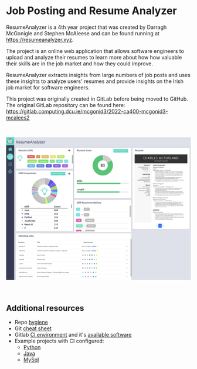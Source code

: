# Job Posting and Resume Analyzer

ResumeAnalyzer is a 4th year project that was created by Darragh McGonigle and Stephen 
McAleese and can be found running at https://resumeanalyzer.xyz.

The project is an online web application that allows software engineers to upload and analyze their resumes to learn more 
about how how valuable their skills are in the job market and how they could improve.

ResumeAnalyzer extracts insights from large numbers of job posts and uses these insights to analyze users' resumes and provide 
insights on the Irish job market for software engineers.

This project was originally created in GitLab before being moved to GitHub. The original GitLab repository can be found here:
https://gitlab.computing.dcu.ie/mcgonid3/2022-ca400-mcgonid3-mcalees2

<br>

![](./res/project-screenshot.png)

<br>

## Additional resources

- Repo [hygiene](https://gitlab.computing.dcu.ie/sblott/local-gitlab-documentation/blob/master/repo-hygiene.md)
- Git [cheat sheet](https://gitlab.computing.dcu.ie/sblott/local-gitlab-documentation/blob/master/cheat-sheet.md)
- Gitlab [CI environment](https://gitlab.computing.dcu.ie/sblott/docker-ci-environment) and it's [available software](https://gitlab.computing.dcu.ie/sblott/docker-ci-environment/blob/master/Dockerfile)
- Example projects with CI configured:
   * [Python](https://gitlab.computing.dcu.ie/sblott/test-project-python)
   * [Java](https://gitlab.computing.dcu.ie/sblott/test-project-java)
   * [MySql](https://gitlab.computing.dcu.ie/sblott/test-project-mysql)
